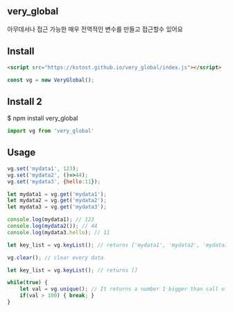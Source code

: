 ## very_global
아무데서나 접근 가능한 매우 전역적인 변수를 만들고 접근할수 있어요

## Install
```html
<script src="https://kstost.github.io/very_global/index.js"></script>
```
```js
const vg = new VeryGlobal();
```

## Install 2
$ npm install very_global
```js
import vg from 'very_global'
```

## Usage
```js
vg.set('mydata1', 123);
vg.set('mydata2', ()=>44);
vg.set('mydata3', {hello:11});

let mydata1 = vg.get('mydata1');
let mydata2 = vg.get('mydata2');
let mydata3 = vg.get('mydata3');

console.log(mydata1); // 123
console.log(mydata2()); // 44
console.log(mydata3.hello); // 11

let key_list = vg.keyList(); // returns ['mydata1', 'mydata2', 'mydata3']

vg.clear(); // clear every data

let key_list = vg.keyList(); // returns []

while(true) {
    let val = vg.unique(); // It returns a number 1 bigger than call of previous time
    if(val > 100) { break; }
}
```
